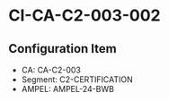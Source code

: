 # CI-CA-C2-003-002

## Configuration Item
- CA: CA-C2-003
- Segment: C2-CERTIFICATION
- AMPEL: AMPEL-24-BWB

